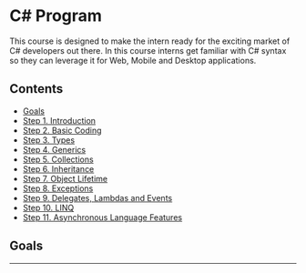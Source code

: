 # C# Program <!-- omit in toc -->

This course is designed to make the intern ready for the exciting market of C# developers out there. In this course interns get familiar with C# syntax so they can leverage it for Web, Mobile and Desktop applications.

## Contents <!-- omit in toc -->
- [Goals](#Goals)
- [Step 1. Introduction](01-Introduction.md)
- [Step 2. Basic Coding](02-Basic-Coding.md)
- [Step 3. Types](03-Types.md)
- [Step 4. Generics](04-Generics.md)
- [Step 5. Collections](05-Collections.md)
- [Step 6. Inheritance](06-Inheritance.md)
- [Step 7. Object Lifetime](07-Object-LifeTime.md)
- [Step 8. Exceptions](08-Exceptions.md)
- [Step 9. Delegates, Lambdas and Events](Delegates-Lambdas-Events.md)
- [Step 10. LINQ](10-LINQ.md)
- [Step 11. Asynchronous Language Features](11-Asynchronous-Language-Features.md)

## Goals

<hr/>
